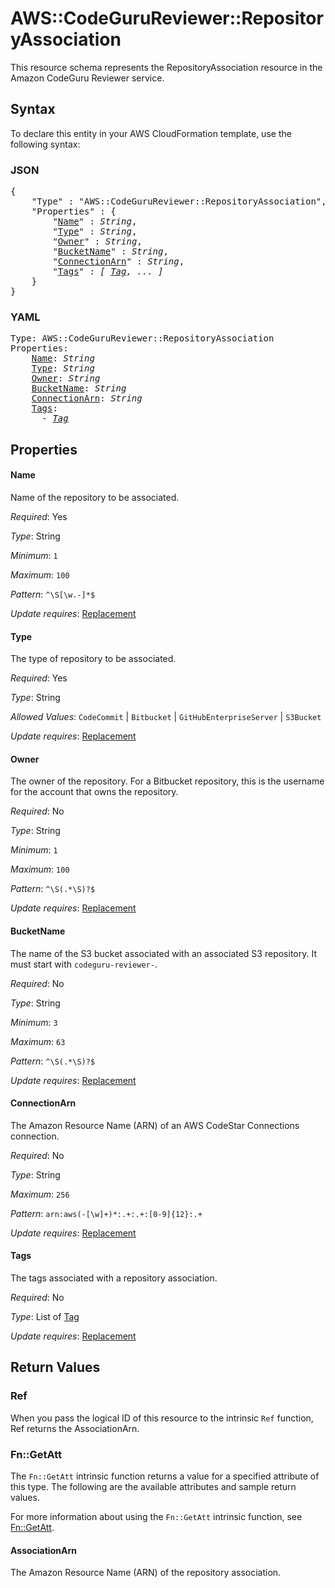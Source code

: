 # AWS::CodeGuruReviewer::RepositoryAssociation

This resource schema represents the RepositoryAssociation resource in the Amazon CodeGuru Reviewer service.

## Syntax

To declare this entity in your AWS CloudFormation template, use the following syntax:

### JSON

<pre>
{
    "Type" : "AWS::CodeGuruReviewer::RepositoryAssociation",
    "Properties" : {
        "<a href="#name" title="Name">Name</a>" : <i>String</i>,
        "<a href="#type" title="Type">Type</a>" : <i>String</i>,
        "<a href="#owner" title="Owner">Owner</a>" : <i>String</i>,
        "<a href="#bucketname" title="BucketName">BucketName</a>" : <i>String</i>,
        "<a href="#connectionarn" title="ConnectionArn">ConnectionArn</a>" : <i>String</i>,
        "<a href="#tags" title="Tags">Tags</a>" : <i>[ <a href="tag.md">Tag</a>, ... ]</i>
    }
}
</pre>

### YAML

<pre>
Type: AWS::CodeGuruReviewer::RepositoryAssociation
Properties:
    <a href="#name" title="Name">Name</a>: <i>String</i>
    <a href="#type" title="Type">Type</a>: <i>String</i>
    <a href="#owner" title="Owner">Owner</a>: <i>String</i>
    <a href="#bucketname" title="BucketName">BucketName</a>: <i>String</i>
    <a href="#connectionarn" title="ConnectionArn">ConnectionArn</a>: <i>String</i>
    <a href="#tags" title="Tags">Tags</a>: <i>
      - <a href="tag.md">Tag</a></i>
</pre>

## Properties

#### Name

Name of the repository to be associated.

_Required_: Yes

_Type_: String

_Minimum_: <code>1</code>

_Maximum_: <code>100</code>

_Pattern_: <code>^\S[\w.-]*$</code>

_Update requires_: [Replacement](https://docs.aws.amazon.com/AWSCloudFormation/latest/UserGuide/using-cfn-updating-stacks-update-behaviors.html#update-replacement)

#### Type

The type of repository to be associated.

_Required_: Yes

_Type_: String

_Allowed Values_: <code>CodeCommit</code> | <code>Bitbucket</code> | <code>GitHubEnterpriseServer</code> | <code>S3Bucket</code>

_Update requires_: [Replacement](https://docs.aws.amazon.com/AWSCloudFormation/latest/UserGuide/using-cfn-updating-stacks-update-behaviors.html#update-replacement)

#### Owner

The owner of the repository. For a Bitbucket repository, this is the username for the account that owns the repository.

_Required_: No

_Type_: String

_Minimum_: <code>1</code>

_Maximum_: <code>100</code>

_Pattern_: <code>^\S(.*\S)?$</code>

_Update requires_: [Replacement](https://docs.aws.amazon.com/AWSCloudFormation/latest/UserGuide/using-cfn-updating-stacks-update-behaviors.html#update-replacement)

#### BucketName

The name of the S3 bucket associated with an associated S3 repository. It must start with `codeguru-reviewer-`.

_Required_: No

_Type_: String

_Minimum_: <code>3</code>

_Maximum_: <code>63</code>

_Pattern_: <code>^\S(.*\S)?$</code>

_Update requires_: [Replacement](https://docs.aws.amazon.com/AWSCloudFormation/latest/UserGuide/using-cfn-updating-stacks-update-behaviors.html#update-replacement)

#### ConnectionArn

The Amazon Resource Name (ARN) of an AWS CodeStar Connections connection.

_Required_: No

_Type_: String

_Maximum_: <code>256</code>

_Pattern_: <code>arn:aws(-[\w]+)*:.+:.+:[0-9]{12}:.+</code>

_Update requires_: [Replacement](https://docs.aws.amazon.com/AWSCloudFormation/latest/UserGuide/using-cfn-updating-stacks-update-behaviors.html#update-replacement)

#### Tags

The tags associated with a repository association.

_Required_: No

_Type_: List of <a href="tag.md">Tag</a>

_Update requires_: [Replacement](https://docs.aws.amazon.com/AWSCloudFormation/latest/UserGuide/using-cfn-updating-stacks-update-behaviors.html#update-replacement)

## Return Values

### Ref

When you pass the logical ID of this resource to the intrinsic `Ref` function, Ref returns the AssociationArn.

### Fn::GetAtt

The `Fn::GetAtt` intrinsic function returns a value for a specified attribute of this type. The following are the available attributes and sample return values.

For more information about using the `Fn::GetAtt` intrinsic function, see [Fn::GetAtt](https://docs.aws.amazon.com/AWSCloudFormation/latest/UserGuide/intrinsic-function-reference-getatt.html).

#### AssociationArn

The Amazon Resource Name (ARN) of the repository association.
